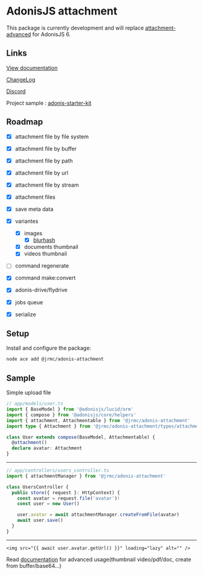 # AdonisJS attachment

This package is currently development and will replace [attachment-advanced](https://github.com/batosai/attachment-advanced) for AdonisJS 6.

## Links

[View documentation](https://adonis-attachment.jrmc.dev/)

[ChangeLog](https://adonis-attachment.jrmc.dev/changelog.html)

[Discord](https://discord.gg/89eMn2vB)

Project sample : [adonis-starter-kit](https://github.com/batosai/adonis-starter-kit)

## Roadmap

- [x] attachment file by file system
- [x] attachment file by buffer
- [x] attachment file by path
- [x] attachment file by url
- [x] attachment file by stream
- [x] attachment files
- [x] save meta data
- [x] variantes
  - [x] images
    - [x] [blurhash](https://blurha.sh/)
  - [x] documents thumbnail
  - [x] videos thumbnail
- [ ] command regenerate
- [x] command make:convert
- [x] adonis-drive/flydrive
- [x] jobs queue
- [x] serialize


## Setup

Install and configure the package:

```sh
node ace add @jrmc/adonis-attachment
```

## Sample

Simple upload file

```ts
// app/models/user.ts
import { BaseModel } from '@adonisjs/lucid/orm'
import { compose } from '@adonisjs/core/helpers'
import { attachment, Attachmentable } from '@jrmc/adonis-attachment'
import type { Attachment } from '@jrmc/adonis-attachment/types/attachment'

class User extends compose(BaseModel, Attachmentable) {
  @attachment()
  declare avatar: Attachment
}
```

---

```ts
// app/controllers/users_controller.ts
import { attachmentManager } from '@jrmc/adonis-attachment'

class UsersController {
  public store({ request }: HttpContext) {
    const avatar = request.file('avatar')!
    const user = new User()

    user.avatar = await attachmentManager.createFromFile(avatar)
    await user.save()
  }
}
```

---

```edge
<img src="{{ await user.avatar.getUrl() }}" loading="lazy" alt="" />
```

Read [documentation](https://adonis-attachment.jrmc.dev/) for advanced usage(thumbnail video/pdf/doc, create from buffer/base64...)
